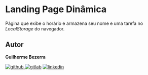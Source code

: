 # Landing Page Dinâmica

Página que exibe o horário e armazena seu nome e uma tarefa no _LocalStorage_ do navegador.

## Autor
**Guilherme Bezerra**

[![github](http://ap.imagensbrasil.org/images/2018/12/10/github-logo-1.png "@gbdsantos") ](http://www.github.com/gbdsantos)
[![gitlab](http://ap.imagensbrasil.org/images/2018/12/10/gitlab-32.png "@gbdsantos1")](https://gitlab.com/gbdsantos1)
[![linkedin](http://ap.imagensbrasil.org/images/2018/12/10/linkedin-1.png "@gbdsantos")](https://www.linkedin.com/in/gbdsantos/)
